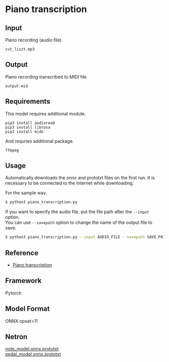 # Piano transcription

## Input

Piano recording (audio file)
```
cut_liszt.mp3
```

## Output

Piano recording transcribed to MIDI file
```
output.mid
```

## Requirements
This model requires additional module.

```
pip3 install audioread
pip3 install librosa
pip3 install mido
```

And requries additional package.
```
ffmpeg
```

## Usage
Automatically downloads the onnx and prototxt files on the first run.
It is necessary to be connected to the Internet while downloading.

For the sample wav,
```bash
$ python3 piano_transcription.py
```

If you want to specify the audio file, put the file path after the `--input` option.   
You can use `--savepath` option to change the name of the output file to save.
```bash
$ python3 piano_transcription.py --input AUDIO_FILE --savepath SAVE_PATH
```

## Reference

- [Piano transcription](https://github.com/bytedance/piano_transcription)

## Framework

Pytorch

## Model Format

ONNX opset=11

## Netron

[note_model.onnx.prototxt](https://netron.app/?url=https://storage.googleapis.com/ailia-models/piano_transcription/note_model.onnx.prototxt)  
[pedal_model.onnx.prototxt](https://netron.app/?url=https://storage.googleapis.com/ailia-models/piano_transcription/pedal_model.onnx.prototxt)
